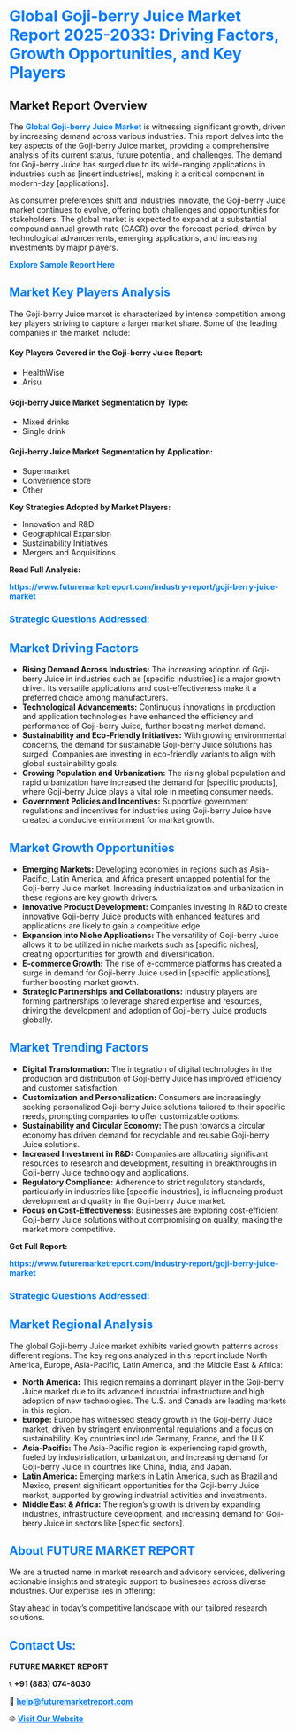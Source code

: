 <h1 style="color: #007BFF;">Global Goji-berry Juice Market Report 2025-2033: Driving Factors, Growth Opportunities, and Key Players</h1>

<section id="overview">
<h2>Market Report Overview</h2>
<p>The <a href="https://www.futuremarketreport.com/industry-report/goji-berry-juice-market" style="color: #007BFF; text-decoration: none;"><strong>Global Goji-berry Juice Market</strong></a> is witnessing significant growth, driven by increasing demand across various industries. This report delves into the key aspects of the Goji-berry Juice market, providing a comprehensive analysis of its current status, future potential, and challenges. The demand for Goji-berry Juice has surged due to its wide-ranging applications in industries such as [insert industries], making it a critical component in modern-day [applications].</p>
<p>As consumer preferences shift and industries innovate, the Goji-berry Juice market continues to evolve, offering both challenges and opportunities for stakeholders. The global market is expected to expand at a substantial compound annual growth rate (CAGR) over the forecast period, driven by technological advancements, emerging applications, and increasing investments by major players.</p>
</section>

<section id="overview">
<p><a href="https://www.futuremarketreport.com/request-sample/reportId=90671" style="color: #007BFF; text-decoration: none;"><strong>Explore Sample Report Here</strong></a></p>
</section>

<section id="key-players">
<h2 style="color: #007BFF;">Market Key Players Analysis</h2>
<p>The Goji-berry Juice market is characterized by intense competition among key players striving to capture a larger market share. Some of the leading companies in the market include:</p>
<h4>Key Players Covered in the Goji-berry Juice Report:</h4>
<ul><li>HealthWise</li><li>Arisu</li></ul>
<h4>Goji-berry Juice Market Segmentation by Type:</h4>
<ul><li>Mixed drinks</li><li>Single drink</li></ul>

<h4>Goji-berry Juice Market Segmentation by Application:</h4>
<ul><li>Supermarket</li><li>Convenience store</li><li>Other</li></ul>
<p><strong>Key Strategies Adopted by Market Players:</strong></p>
<ul>
<li>Innovation and R&D</li>
<li>Geographical Expansion</li>
<li>Sustainability Initiatives</li>
<li>Mergers and Acquisitions</li>
</ul>
</section>

<section>
<p><strong>Read Full Analysis: </strong></p><a href="https://www.futuremarketreport.com/industry-report/goji-berry-juice-market" style="color: #007BFF; text-decoration: none;"><strong>https://www.futuremarketreport.com/industry-report/goji-berry-juice-market</strong></a>
<h3 style="color: #007BFF;">Strategic Questions Addressed:</h3>
</section>

<section id="driving-factors">
<h2 style="color: #007BFF;">Market Driving Factors</h2>
<ul>
<li><strong>Rising Demand Across Industries:</strong> The increasing adoption of Goji-berry Juice in industries such as [specific industries] is a major growth driver. Its versatile applications and cost-effectiveness make it a preferred choice among manufacturers.</li>
<li><strong>Technological Advancements:</strong> Continuous innovations in production and application technologies have enhanced the efficiency and performance of Goji-berry Juice, further boosting market demand.</li>
<li><strong>Sustainability and Eco-Friendly Initiatives:</strong> With growing environmental concerns, the demand for sustainable Goji-berry Juice solutions has surged. Companies are investing in eco-friendly variants to align with global sustainability goals.</li>
<li><strong>Growing Population and Urbanization:</strong> The rising global population and rapid urbanization have increased the demand for [specific products], where Goji-berry Juice plays a vital role in meeting consumer needs.</li>
<li><strong>Government Policies and Incentives:</strong> Supportive government regulations and incentives for industries using Goji-berry Juice have created a conducive environment for market growth.</li>
</ul>
</section>

<section id="growth-opportunities">
<h2 style="color: #007BFF;">Market Growth Opportunities</h2>
<ul>
<li><strong>Emerging Markets:</strong> Developing economies in regions such as Asia-Pacific, Latin America, and Africa present untapped potential for the Goji-berry Juice market. Increasing industrialization and urbanization in these regions are key growth drivers.</li>
<li><strong>Innovative Product Development:</strong> Companies investing in R&D to create innovative Goji-berry Juice products with enhanced features and applications are likely to gain a competitive edge.</li>
<li><strong>Expansion into Niche Applications:</strong> The versatility of Goji-berry Juice allows it to be utilized in niche markets such as [specific niches], creating opportunities for growth and diversification.</li>
<li><strong>E-commerce Growth:</strong> The rise of e-commerce platforms has created a surge in demand for Goji-berry Juice used in [specific applications], further boosting market growth.</li>
<li><strong>Strategic Partnerships and Collaborations:</strong> Industry players are forming partnerships to leverage shared expertise and resources, driving the development and adoption of Goji-berry Juice products globally.</li>
</ul>
</section>

<section id="trending-factors">
<h2 style="color: #007BFF;">Market Trending Factors</h2>
<ul>
<li><strong>Digital Transformation:</strong> The integration of digital technologies in the production and distribution of Goji-berry Juice has improved efficiency and customer satisfaction.</li>
<li><strong>Customization and Personalization:</strong> Consumers are increasingly seeking personalized Goji-berry Juice solutions tailored to their specific needs, prompting companies to offer customizable options.</li>
<li><strong>Sustainability and Circular Economy:</strong> The push towards a circular economy has driven demand for recyclable and reusable Goji-berry Juice solutions.</li>
<li><strong>Increased Investment in R&D:</strong> Companies are allocating significant resources to research and development, resulting in breakthroughs in Goji-berry Juice technology and applications.</li>
<li><strong>Regulatory Compliance:</strong> Adherence to strict regulatory standards, particularly in industries like [specific industries], is influencing product development and quality in the Goji-berry Juice market.</li>
<li><strong>Focus on Cost-Effectiveness:</strong> Businesses are exploring cost-efficient Goji-berry Juice solutions without compromising on quality, making the market more competitive.</li>
</ul>
</section>

<section>
<p><strong>Get Full Report: </strong></p><a href="https://www.futuremarketreport.com/industry-report/goji-berry-juice-market" style="color: #007BFF; text-decoration: none;"><strong>https://www.futuremarketreport.com/industry-report/goji-berry-juice-market</strong></a>
<h3 style="color: #007BFF;">Strategic Questions Addressed:</h3>
</section>


<section id="regional-analysis">
<h2 style="color: #007BFF;">Market Regional Analysis</h2>
<p>The global Goji-berry Juice market exhibits varied growth patterns across different regions. The key regions analyzed in this report include North America, Europe, Asia-Pacific, Latin America, and the Middle East & Africa:</p>
<ul>
<li><strong>North America:</strong> This region remains a dominant player in the Goji-berry Juice market due to its advanced industrial infrastructure and high adoption of new technologies. The U.S. and Canada are leading markets in this region.</li>
<li><strong>Europe:</strong> Europe has witnessed steady growth in the Goji-berry Juice market, driven by stringent environmental regulations and a focus on sustainability. Key countries include Germany, France, and the U.K.</li>
<li><strong>Asia-Pacific:</strong> The Asia-Pacific region is experiencing rapid growth, fueled by industrialization, urbanization, and increasing demand for Goji-berry Juice in countries like China, India, and Japan.</li>
<li><strong>Latin America:</strong> Emerging markets in Latin America, such as Brazil and Mexico, present significant opportunities for the Goji-berry Juice market, supported by growing industrial activities and investments.</li>
<li><strong>Middle East & Africa:</strong> The region’s growth is driven by expanding industries, infrastructure development, and increasing demand for Goji-berry Juice in sectors like [specific sectors].</li>
</ul>
</section>

<footer>
<h2 style="color: #007BFF;">About FUTURE MARKET REPORT</h2>
<p>We are a trusted name in market research and advisory services, delivering actionable insights and strategic support to businesses across diverse industries. Our expertise lies in offering:</p>

<p>Stay ahead in today’s competitive landscape with our tailored research solutions.</p>

<h2 style="color: #007BFF;">Contact Us:</h2>
<p><strong>FUTURE MARKET REPORT</strong></p>
<p>📞 <strong>+91 (883) 074-8030</strong></p>
<p>📧 <strong><a href="mailto:help@futuremarketreport.com" style="color: #007BFF;">help@futuremarketreport.com</a></strong></p>
<p>🌐 <strong><a href="https://www.futuremarketreport.com/" style="color: #007BFF;">Visit Our Website</a></strong></p>
</footer>